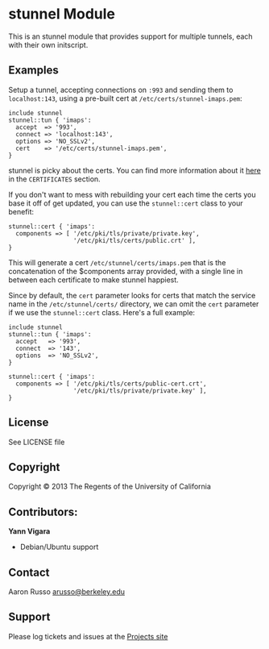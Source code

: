 # stunnel Module #

This is an stunnel module that provides support for multiple tunnels, each with
their own initscript.

## Examples ##

Setup a tunnel, accepting connections on `:993` and sending them to
`localhost:143`, using a pre-built cert at `/etc/certs/stunnel-imaps.pem`:

    include stunnel
    stunnel::tun { 'imaps':
      accept  => '993',
      connect => 'localhost:143',
      options => 'NO_SSLv2',
      cert    => '/etc/certs/stunnel-imaps.pem',
    }
  
stunnel is picky about the certs.  You can find more information about it 
[here](https://www.stunnel.org/static/stunnel.html) in the `CERTIFICATES`
section.

If you don't want to mess with rebuilding your cert each time the certs you base
it off of get updated, you can use the `stunnel::cert` class to your benefit:

    stunnel::cert { 'imaps':
      components => [ '/etc/pki/tls/private/private.key',
                      '/etc/pki/tls/certs/public.crt' ],
    }

This will generate a cert `/etc/stunnel/certs/imaps.pem` that is the
concatenation of the $components array provided, with a single line in between
each certificate to make stunnel happiest.

Since by default, the `cert` parameter looks for certs that match the service
name in the `/etc/stunnel/certs/` directory, we can omit the `cert` parameter
if we use the `stunnel::cert` class.  Here's a full example:

    include stunnel
    stunnel::tun { 'imaps':
      accept   => '993',
      connect  => '143',
      options  => 'NO_SSLv2',
    }

    stunnel::cert { 'imaps':
      components => [ '/etc/pki/tls/certs/public-cert.crt',
                      '/etc/pki/tls/private/private.key' ],
    }

License
-------

See LICENSE file

Copyright
---------

Copyright &copy; 2013 The Regents of the University of California


Contributors:
-------------

**Yann Vigara**

 * Debian/Ubuntu support

Contact
-------

Aaron Russo <arusso@berkeley.edu>

Support
-------

Please log tickets and issues at the
[Projects site](https://github.com/arusso/puppet-stunnel/issues/)
